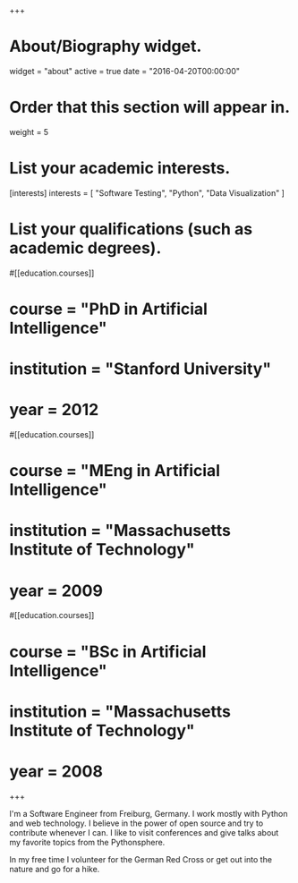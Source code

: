 +++
# About/Biography widget.
widget = "about"
active = true
date = "2016-04-20T00:00:00"

# Order that this section will appear in.
weight = 5

# List your academic interests.
[interests]
  interests = [
    "Software Testing",
    "Python",
    "Data Visualization"
  ]

# List your qualifications (such as academic degrees).
#[[education.courses]]
#  course = "PhD in Artificial Intelligence"
#  institution = "Stanford University"
#  year = 2012

#[[education.courses]]
#  course = "MEng in Artificial Intelligence"
#  institution = "Massachusetts Institute of Technology"
#  year = 2009

#[[education.courses]]
#  course = "BSc in Artificial Intelligence"
#  institution = "Massachusetts Institute of Technology"
#  year = 2008

+++

I'm a Software Engineer from Freiburg, Germany. I work mostly with Python and web technology. I believe in the power of open source and try to contribute whenever I can. I like to visit conferences and give talks about my favorite topics from the Pythonsphere.

In my free time I volunteer for the German Red Cross or get out into the nature and go for a hike.


